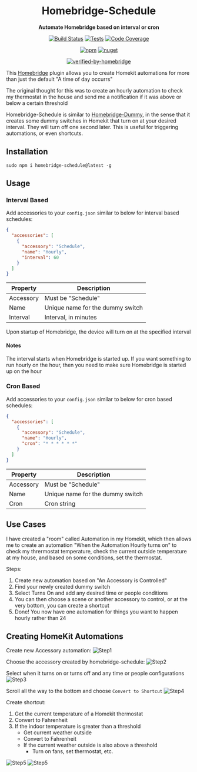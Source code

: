 <h1 align="center">Homebridge-Schedule</h1>

<div align="center">
    
<b>Automate Homebridge based on interval or cron</b>
    
[![Build Status](https://dev.azure.com/kbrashears5/github/_apis/build/status/kbrashears5.homebridge-schedule?branchName=master)](https://dev.azure.com/kbrashears5/github/_build/latest?definitionId=7&branchName=master)
[![Tests](https://img.shields.io/azure-devops/tests/kbrashears5/github/7)](https://img.shields.io/azure-devops/tests/kbrashears5/github/7)
[![Code Coverage](https://img.shields.io/azure-devops/coverage/kbrashears5/github/7)](https://img.shields.io/azure-devops/coverage/kbrashears5/github/7)

[![npm](https://img.shields.io/npm/v/homebridge-schedule)](https://img.shields.io/npm/v/homebridge-schedule)
[![nuget](https://img.shields.io/npm/dt/homebridge-schedule)](https://img.shields.io/npm/dt/homebridge-schedule)

[![verified-by-homebridge](https://badgen.net/badge/homebridge/verified/purple)](https://github.com/homebridge/homebridge/wiki/Verified-Plugins)

</div>

This [Homebridge](https://github.com/nfarina/homebridge) plugin allows you to create Homekit automations for more than just the default "A time of day occurrs"

The original thought for this was to create an hourly automation to check my thermostat in the house and send me a notification if it was above or below a certain threshold

Homebridge-Schedule is similar to [Homebridge-Dummy](https://github.com/nfarina/homebridge-dummy), in the sense that it creates some dummy switches in Homekit that turn on at your desired interval. They will turn off one second later. This is useful for triggering automations, or even shortcuts.

## Installation
```
sudo npm i homebridge-schedule@latest -g
```

## Usage
### Interval Based
Add accessories to your `config.json` similar to below for interval based schedules:
```json
{
  "accessories": [
    {
      "accessory": "Schedule",
      "name": "Hourly",
      "interval": 60
    }
  ]
}
```
| Property | Description |
| --- | --- |
| Accessory | Must be "Schedule" |
| Name | Unique name for the dummy switch |
| Interval | Interval, in minutes |

Upon startup of Homebridge, the device will turn on at the specified interval

#### Notes
The interval starts when Homebridge is started up. If you want something to run hourly on the hour, then you need to make sure Homebridge is started up on the hour

### Cron Based
Add accessories to your `config.json` similar to below for cron based schedules:
```json
{
  "accessories": [
    {
      "accessory": "Schedule",
      "name": "Hourly",
      "cron": "* * * * * *"
    }
  ]
}
```
| Property | Description |
| --- | --- |
| Accessory | Must be "Schedule" |
| Name | Unique name for the dummy switch |
| Cron | Cron string |

## Use Cases
I have created a "room" called Automation in my Homekit, which then allows me to create an automation "When the Automation Hourly turns on" to check my thrermostat temperature, check the current outside temperature at my house, and based on some conditions, set the thermostat.

Steps:
1. Create new automation based on "An Accessory is Controlled"
2. Find your newly created dummy switch
3. Select Turns On and add any desired time or people conditions
4. You can then choose a scene or another accessory to control, or at the very bottom, you can create a shortcut
5. Done! You now have one automation for things you want to happen hourly rather than 24

## Creating HomeKit Automations
Create new Accessory automation:
![Step1](https://github.com/kbrashears5/homebridge-schedule/blob/master/images/step1.jpg?raw=true)

Choose the accessory created by homebridge-schedule:
![Step2](https://github.com/kbrashears5/homebridge-schedule/blob/master/images/step2.jpg?raw=true)

Select when it turns on or turns off and any time or people configurations
![Step3](https://github.com/kbrashears5/homebridge-schedule/blob/master/images/step3.jpg?raw=true)

Scroll all the way to the bottom and choose `Convert to Shortcut`
![Step4](https://github.com/kbrashears5/homebridge-schedule/blob/master/images/step4.jpg?raw=true)

Create shortcut:
1. Get the current temperature of a Homekit thermostat
2. Convert to Fahrenheit
3. If the indoor temperature is greater than a threshold
   - Get current weather outside
   - Convert to Fahrenheit
   - If the current weather outside is also above a threshold
      - Turn on fans, set thermostat, etc.

![Step5](https://github.com/kbrashears5/homebridge-schedule/blob/master/images/step5_1.jpg?raw=true)
![Step5](https://github.com/kbrashears5/homebridge-schedule/blob/master/images/step5_2.jpg?raw=true)